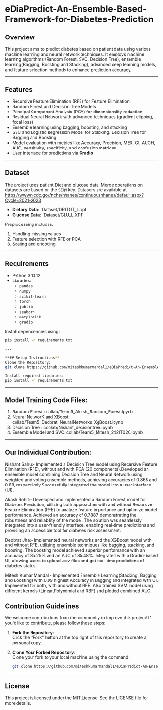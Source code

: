 # eDiaPredict-An-Ensemble-Based-Framework-for-Diabetes-Prediction
## Overview
This project aims to predict diabetes based on patient data using various machine learning and neural network techniques. It employs machine learning algorithms (Random Forest, SVC, Decision Tree), ensemble learning(Bagging, Boosting and Stacking), advanced deep learning models, and feature selection methods to enhance prediction accuracy.

---
## Features
- Recursive Feature Elimination (RFE) for Feature Elimination.
- Random Forest and Decision Tree Models
- Principal Component Analysis (PCA) for dimensionality reduction
- Residual Neural Network with advanced techniques (gradient clipping, focal loss)
- Ensemble learning using bagging, boosting, and stacking
- SVC and Logistic Regression Model for Stacking. Decision Tree for Bagging and Boosting.
- Model evaluation with metrics like Accuracy, Precision, MER, GI, AUCH, AUC, sensitivity, specificity, and confusion matrices
- User interface for predictions via **Gradio**

---
## Dataset
The project uses patient Diet and glucose data. Merge operations on datasets are based on the `SEQN` key. Datasers are available at https://wwwn.cdc.gov/nchs/nhanes/continuousnhanes/default.aspx?Cycle=2021-2023
- **Dietary Data**: `Dataset/DR1TOT_L.xpt
- **Glucose Data**: `Dataset/GLU_L.XPT

Preprocessing includes:
1. Handling missing values
2. Feature selection with RFE or PCA
3. Scaling and encoding

---

## Requirements
- Python 3.10.12
- Libraries:
  - `pandas`
  - `numpy`
  - `scikit-learn`
  - `torch`
  - `joblib`
  - `seaborn`
  - `matplotlib`
  - `gradio`

Install dependencies using:
```bash
pip install -r requirements.txt

---

**## Setup Instructions**
Clone the Repository:
git clone https://github.com/miteshkumarmandal1/eDiaPredict-An-Ensemble-Based-Framework-for-Diabetes-Prediction.git

Install required libraries:
pip install -r requirements.txt

```
---
## Model Training Code Files:
1. Random Forest : collab/Team5_Akash_Random_Forest.ipynb
2. Neural NetworK and XBoost: collab/Team5_Deobrat_NeuralNetworks_XgBoost.ipynb
3. Decision Tree : coolab/Nishant_decisiontree.ipynb
4. Ensemble Model and SVC: collab/Team5_Mitesh_242IT020.ipynb

---
## Our Individual Contribution:
Nishant Sahu:-
Implemented a Decision Tree model using Recursive Feature Elimination (RFE),  without and with PCA (20 components).Developed an ensemble model combining Decision Tree and Neural Network using weighted and voting ensemble methods, achieving accuracies of 0.868 and 0.88, respectively.Successfully integrated the  model into a user interface (UI).

Akash Rohit:-
Developed and implemented a Random Forest model for Diabetes Prediction, utilizing both approaches with and without Recursive Feature Elimination (RFE) to analyze feature importance and optimize model performance. Achieved an accuracy of 0.7887, demonstrating the robustness and reliability of the model. The solution was seamlessly integrated into a user-friendly interface, enabling real-time predictions and providing an accessible tool for diabetes risk assessment.

Deobrat Jha:-
Implemented neural networks and the XGBoost model with and without RFE, utilizing ensemble techniques like bagging, stacking, and boosting. The boosting model achieved superior performance with an accuracy of 85.25% and an AUC of 85.48%. Integrated with a Gradio-based UI, allowing users to upload .csv files and get real-time predictions of diabetes status.

Mitesh Kumar Mandal:-
Implemented Ensemble Learning(Stacking, Bagging and Boosting) with 0.99 highest Accuracy in Bagging and integrated with UI. Implmented for both, with and without RFE. Also trained SVM model using different kernels (Linear,Polynomial and RBF) and plotted combined AUC.


## Contribution Guidelines
We welcome contributions from the community to improve this project! If you'd like to contribute, please follow these steps:

1. **Fork the Repository**:  
   Click the "Fork" button at the top right of this repository to create a personal copy.

2. **Clone Your Forked Repository**:  
   Clone your fork to your local machine using the command:
   ```bash
   git clone https://github.com/miteshkumarmandal1/eDiaPredict-An-Ensemble-Based-Framework-for-Diabetes-Prediction.git


---
## License
This project is licensed under the MIT License. See the LICENSE file for more details.

